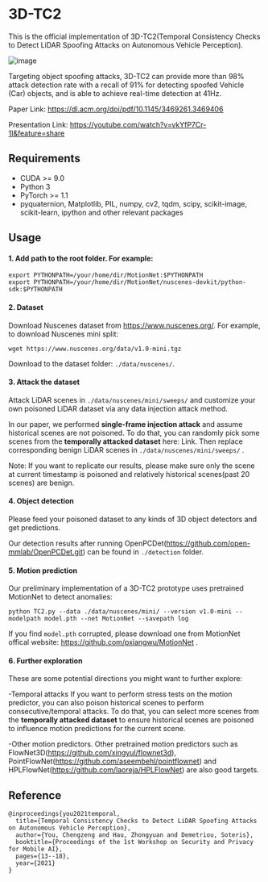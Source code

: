 # 3D-TC2
This is the official implementation of 3D-TC2(Temporal Consistency Checks to Detect LiDAR Spoofing Attacks on Autonomous Vehicle Perception).

![image](https://user-images.githubusercontent.com/16199843/182342087-c2c67ed6-6ef7-4144-ab9a-3e91aadce45d.png)

Targeting object spoofing attacks, 3D-TC2 can provide more than 98% attack detection rate with a recall of 91% for detecting spoofed Vehicle
(Car) objects, and is able to achieve real-time detection at 41Hz.

Paper Link: https://dl.acm.org/doi/pdf/10.1145/3469261.3469406

Presentation Link: https://youtube.com/watch?v=vkYfP7Cr-1I&feature=share

## Requirements
- CUDA >= 9.0
- Python 3
- PyTorch >= 1.1
- pyquaternion, Matplotlib, PIL, numpy, cv2, tqdm, scipy, scikit-image, scikit-learn, ipython and other relevant packages

## Usage
#### 1. Add path to the root folder. For example:
```
export PYTHONPATH=/your/home/dir/MotionNet:$PYTHONPATH
export PYTHONPATH=/your/home/dir/MotionNet/nuscenes-devkit/python-sdk:$PYTHONPATH
```

#### 2. Dataset

Download Nuscenes dataset from https://www.nuscenes.org/. For example, to download Nuscenes mini split:
```
wget https://www.nuscenes.org/data/v1.0-mini.tgz
```
Download to the dataset folder: `./data/nuscenes/`.

#### 3. Attack the dataset
Attack LiDAR scenes in `./data/nuscenes/mini/sweeps/` and customize your own poisoned LiDAR dataset via any data injection attack method.

In our paper, we performed **single-frame injection attack** and assume historical scenes are not poisoned. To do that, you can randomly pick some scenes from the **temporally attacked dataset** here: Link. Then replace corresponding benign LiDAR scenes in `./data/nuscenes/mini/sweeps/` . 

Note: If you want to replicate our results, please make sure only the scene at current timestamp is poisoned and relatively historical scenes(past 20 scenes) are benign.

#### 4. Object detection
Please feed your poisoned dataset to any kinds of 3D object detectors and get predictions.

Our detection results after running OpenPCDet(https://github.com/open-mmlab/OpenPCDet.git) can be found in `./detection` folder.

#### 5. Motion prediction
Our preliminary implementation of a 3D-TC2 prototype uses pretrained MotionNet to detect anomalies:
```
python TC2.py --data ./data/nuscenes/mini/ --version v1.0-mini --modelpath model.pth --net MotionNet --savepath log
```

If you find `model.pth` corrupted, please download one from MotionNet offical website: https://github.com/pxiangwu/MotionNet .

#### 6. Further exploration
These are some potential directions you might want to further explore:

-Temporal attacks
If you want to perform stress tests on the motion predictor, you can also poison historical scenes to perform consecutive/temporal attacks. To do that, you can select more scenes from  the **temporally attacked dataset** to ensure historical scenes are poisoned to influence motion predictions for the current scene. 

-Other motion predictors. Other pretrained motion predictors such as FlowNet3D(https://github.com/xingyul/flownet3d), PointFlowNet(https://github.com/aseembehl/pointflownet) and HPLFlowNet(https://github.com/laoreja/HPLFlowNet) are also good targets.


## Reference
```
@inproceedings{you2021temporal,
  title={Temporal Consistency Checks to Detect LiDAR Spoofing Attacks on Autonomous Vehicle Perception},
  author={You, Chengzeng and Hau, Zhongyuan and Demetriou, Soteris},
  booktitle={Proceedings of the 1st Workshop on Security and Privacy for Mobile AI},
  pages={13--18},
  year={2021}
}
```

